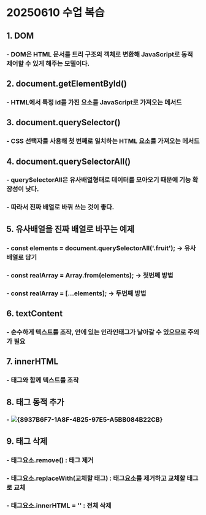 # 20250610 수업 복습
## 1. DOM
### - DOM은 HTML 문서를 트리 구조의 객체로 변환해 JavaScript로 동적 제어할 수 있게 해주는 모델이다.
## 2. document.getElementById()
### - HTML에서 특정 id를 가진 요소를 JavaScript로 가져오는 메서드
## 3. document.querySelector()
### - CSS 선택자를 사용해 첫 번째로 일치하는 HTML 요소를 가져오는 메서드
## 4. document.querySelectorAll()
### - querySelectorAll은 유사배열형태로 데이터를 모아오기 때문에 기능 확장성이 낮다.
### - 따라서 진짜 배열로 바꿔 쓰는 것이 좋다.
## 5. 유사배열을 진짜 배열로 바꾸는 예제
### - const elements = document.querySelectorAll('.fruit'); -> 유사배열로 담기
### - const realArray = Array.from(elements); -> 첫번쩨 방법
### - const realArray = [...elements]; -> 두번째 방법
## 6. textContent
### - 순수하게 텍스트를 조작, 안에 있는 인라인태그가 날아갈 수 있으므로 주의가 필요
## 7. innerHTML
### - 태그와 함께 텍스트를 조작
## 8. 태그 동적 추가
### - ![{8937B6F7-1A8F-4B25-97E5-A5BB084B22CB}](https://github.com/user-attachments/assets/f548cd45-5d1a-4ad3-940b-682826004952)

## 9. 태그 삭제
### - 태그요소.remove() : 태그 제거
### - 태그요소.replaceWith(교체할 태그) : 태그요소를 제거하고 교체할 태그로 교체
### - 태그요소.innerHTML = '' : 전체 삭제
